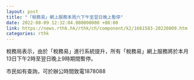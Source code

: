 ```yaml
---
layout: post
title: "「稅務易」網上服務本周六下午至翌日晚上暫停"
date: 2022-08-09 12:32:04.000000000 +08:00
link: https://news.rthk.hk/rthk/ch/component/k2/1661583-20220809.htm
categories: rthk
---
```


稅務局表示，由於「稅務易」進行系統提升，所有「稅務易」網上服務將於本月13日下午2時至翌日晚上9時期間暫停。

市民如有查詢，可於辦公時間致電1878088
